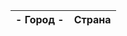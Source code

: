 <!doctype html>
<html lang="ru">

<head>
  <meta charset="UTF-8">
  <meta http-equiv="Pragma" content="no-cache">
  <script type="text/javascript" src="https://code.jquery.com/jquery-3.1.1.min.js"></script>  
</head>
    
<body>
<script>
let response = fetch("https://study.ps-gkh.ru/v8_nn_zhkh20_study/hs/api/v1/ping/",  {
  headers: {
    Authorization: 'Basic 0J3Rg9C20L3QvtCyINCSLtCfLjowMDAxOTc0'
  }
});
if (response.ok) { // если HTTP-статус в диапазоне 200-299
  // получаем тело ответа (см. про этот метод ниже)
  let json = response.text();
} else {
  alert("Ошибка HTTP: " + response.status);
}; 
 </script>
  
  
<table id="table">
    <thead>
        <tr>
            <th> - Город - </th>
            <th>Страна</th>
        </tr>
    </thead>
    <tbody>
    </tbody>
</table>

<script>
$(document).ready(function(){
    $('body').append('<br/>6 Этот текст добавлен с помощью полного jQuery');
});
</script>

</body>
